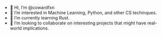 - 👋 Hi, I’m @cowardfxn
- 👀 I’m interested in Machine Learning, Python, and other CS techinques.
- 🌱 I’m currently learning Rust.
- 💞️ I’m looking to collaborate on interesting projects that might have real-world implications.
<!---
- 📫 How to reach me ...
--->

<!---
cowardfxn/cowardfxn is a ✨ special ✨ repository because its `README.md` (this file) appears on your GitHub profile.
You can click the Preview link to take a look at your changes.
--->
